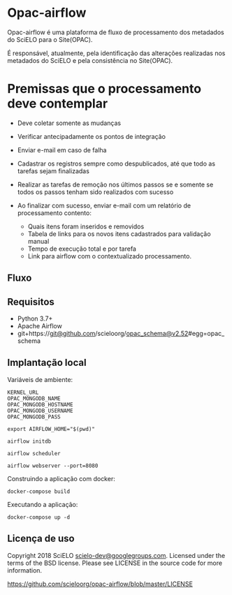 # Opac-airflow

Opac-airflow é uma plataforma de fluxo de processamento dos metadados do SciELO para o Site(OPAC).

É responsável, atualmente, pela identificação das alterações realizadas nos metadados do SciELO e pela consistência no Site(OPAC).


# Premissas que o processamento deve contemplar

* Deve coletar somente as mudanças
* Verificar antecipadamente os pontos de integração
* Enviar e-mail em caso de falha
* Cadastrar os registros sempre como despublicados, até que todo as tarefas sejam finalizadas
* Realizar as tarefas de remoção nos últimos passos se e somente se todos os
passos tenham sido realizados com sucesso
* Ao finalizar com sucesso, enviar e-mail com um relatório de processamento
contento:

    * Quais itens foram inseridos e removidos
    * Tabela de links para os novos itens cadastrados para validação manual
    * Tempo de execução total e por tarefa
    * Link para airflow com o contextualizado processamento.


## Fluxo


## Requisitos

* Python 3.7+
* Apache Airflow
* git+https://git@github.com/scieloorg/opac_schema@v2.52#egg=opac_schema

## Implantação local

Variáveis de ambiente:

```
KERNEL_URL
OPAC_MONGODB_NAME
OPAC_MONGODB_HOSTNAME
OPAC_MONGODB_USERNAME
OPAC_MONGODB_PASS
```

```
export AIRFLOW_HOME="$(pwd)"
```

```
airflow initdb
```

```
airflow scheduler
```

```
airflow webserver --port=8080
```

Construindo a aplicação com docker:

```docker-compose build```

Executando a aplicação:

```docker-compose up -d```


## Licença de uso

Copyright 2018 SciELO <scielo-dev@googlegroups.com>. Licensed under the terms
of the BSD license. Please see LICENSE in the source code for more
information.

https://github.com/scieloorg/opac-airflow/blob/master/LICENSE
